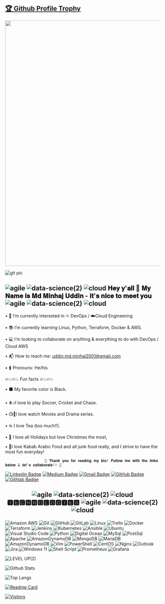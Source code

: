  <p align="center"><a href="https://github.com/Md-M-Uddi/github-profile-trophy"><h2>🏆 Github Profile Trophy</h2></a>
<a href="https://github.com/Md-M-Uddi/github-profile-trophy">
   <p align="center"><img width=800 src="https://github-profile-trophy.vercel.app/?username=ryo-ma&column=8&theme=matrix&no-frame=true"/>
</a>

![git pic](https://user-images.githubusercontent.com/86624642/211986962-93519846-500b-4654-9c40-23d9579ffebc.png)





       
## ![agile](https://user-images.githubusercontent.com/86624642/204691171-2ac8cf85-fec2-43da-a171-e16e3ff99610.png) ![data-science(2)](https://user-images.githubusercontent.com/86624642/204690893-ab0a64ea-d7c6-46c3-8ea2-cb4e0746e6a1.png) ![cloud](https://user-images.githubusercontent.com/86624642/204691021-eb7f8431-e850-4696-a02b-600e7f1f02f9.png) 𝐇𝐞𝐲 𝐲'𝐚𝐥𝐥 👋 𝐌𝐲 𝐍𝐚𝐦𝐞 𝐢𝐬 𝐌𝐝 𝐌𝐢𝐧𝐡𝐚𝐣 𝐔𝐝𝐝𝐢𝐧 - 𝐢𝐭'𝐬 𝐧𝐢𝐜𝐞 𝐭𝐨 𝐦𝐞𝐞𝐭 𝐲𝐨𝐮![agile](https://user-images.githubusercontent.com/86624642/204691171-2ac8cf85-fec2-43da-a171-e16e3ff99610.png) ![data-science(2)](https://user-images.githubusercontent.com/86624642/204690893-ab0a64ea-d7c6-46c3-8ea2-cb4e0746e6a1.png) ![cloud](https://user-images.githubusercontent.com/86624642/204691021-eb7f8431-e850-4696-a02b-600e7f1f02f9.png)





•	👀 I’m currently interested in ♾️ DevOps / ☁️Cloud Engineering

•	📚 I’m currently learning Linux, Python, Terraform, Docker & AWS.

•	💻 I’m looking to collaborate on anything & everything to do with DevOps / Cloud AWS

•	📬 How to reach me: uddin.md.minhaj2001@gmail.com

•	🚺 Pronouns: He/his




🔥💥🔥💥 Fun facts 🔥💥🔥💥

•	⬛ My favorite color is Black.

•	⛹️‍♂️I love to play Soccer, Cricket and Chase.

•	📺🎥I love watch Movies and Drama series.

•	☕ I love Tea (too much!!).

•	🎄 I love all Holidays but love Christmas the most,

•	🍔I love Kabab Arabic Food and all junk food really, and I strive to have the most fun everyday!


                      💖 𝐓𝐡𝐚𝐧𝐤 𝐲𝐨𝐮 𝐟𝐨𝐫 𝐫𝐞𝐚𝐝𝐢𝐧𝐠 𝐦𝐲 𝐛𝐢𝐨! 𝐅𝐨𝐥𝐥𝐨𝐰 𝐦𝐞 𝐰𝐢𝐭𝐡 𝐭𝐡𝐞 𝐥𝐢𝐧𝐤𝐬 𝐛𝐞𝐥𝐨𝐰 & 𝐥𝐞𝐭'𝐬 𝐜𝐨𝐥𝐥𝐚𝐛𝐨𝐫𝐚𝐭𝐞!! 💖



[![Linkedin Badge](https://img.shields.io/badge/Md%20M%20Uddin-blue?style=for-the-badge&logo=Linkedin&logoColor=white&link=https://www.linkedin.com/in/md-m-uddin-devops/)](https://www.linkedin.com/in/md-m-uddin-devops/)
[![Medium Badge](https://img.shields.io/badge/Md%20M%20Uddin-black?style=for-the-badge&logo=medium&logoColor=white&link=https://medium.com/@Md_M_Uddin)]( https://medium.com/@Md_M_Uddin)
[![Gmail Badge](https://img.shields.io/badge/-uddin.md.minhaj2001@gmail.com-c14438?style=for-the-badge&logo=Gmail&logoColor=white&link=mailto:uddin.md.minhaj2001@gmail.com)](mailto:uddin.md.minhaj2001@gmail.com)
[![GitHub Badge](https://img.shields.io/badge/-GitHub/Md%20M%20Uddin-black?style=for-the-badge&logo=github&logoColor=white/Md%20M%20Uddin-12100E?style=flat-square&logo=gitlab&logoColor=white&link=https://-github.com%20Md-M-Uddi)](https://github.com/Md-M-Uddi)
[![Githlab Badge](https://img.shields.io/badge/-Gitlab%20Md%20M%20Uddin-E44C30?style=for-the-badge&logo=gitlab&logoColor=white=gitlab&logoColor=white=gitlab&logoColor=white/Md%20M%20Uddin-12100E?style=flat-square&logo=gitlab&logoColor=white&link=https://gitlab/Md_M_Uddin)](https://gitlab.com/Md_M_Uddin)




## <p align="center"> ![agile](https://user-images.githubusercontent.com/86624642/204691171-2ac8cf85-fec2-43da-a171-e16e3ff99610.png) ![data-science(2)](https://user-images.githubusercontent.com/86624642/204690893-ab0a64ea-d7c6-46c3-8ea2-cb4e0746e6a1.png) ![cloud](https://user-images.githubusercontent.com/86624642/204691021-eb7f8431-e850-4696-a02b-600e7f1f02f9.png)                                                                                                                                                                                   🆃🅴🅲🅷🅽🅾🅻🅾🅶🅸🅴🆂 ![agile](https://user-images.githubusercontent.com/86624642/204691171-2ac8cf85-fec2-43da-a171-e16e3ff99610.png) ![data-science(2)](https://user-images.githubusercontent.com/86624642/204690893-ab0a64ea-d7c6-46c3-8ea2-cb4e0746e6a1.png) ![cloud](https://user-images.githubusercontent.com/86624642/204691021-eb7f8431-e850-4696-a02b-600e7f1f02f9.png)  



![Amazon AWS](https://img.shields.io/badge/Amazon_AWS-FF9900?style=for-the-badge&logo=amazonaws&logoColor=white)
![Git](https://img.shields.io/badge/-Git-black?style=for-the-badge&logo=git)
![GitHub](https://img.shields.io/badge/-GitHub-181717?style=for-the-badge&logo=github)
![GitLab](https://img.shields.io/badge/-GitLab-FCA121?style=for-the-badge&logo=gitlab)
![Linux](https://img.shields.io/badge/Linux-FCC624?style=for-the-badge&logo=linux&logoColor=black)
![Trello](https://img.shields.io/badge/Trello-%23026AA7.svg?style=for-the-badge&logo=Trello&logoColor=white)
![Docker](https://img.shields.io/badge/docker-%230db7ed.svg?style=for-the-badge&logo=docker&logoColor=white)
![Terraform](https://img.shields.io/badge/terraform-%235835CC.svg?style=for-the-badge&logo=terraform&logoColor=white)
![Jenkins](https://img.shields.io/badge/jenkins-%232C5263.svg?style=for-the-badge&logo=jenkins&logoColor=white)
![Kubernetes](https://img.shields.io/badge/kubernetes-%23326ce5.svg?style=for-the-badge&logo=kubernetes&logoColor=white)
![Ansible](https://img.shields.io/badge/ansible-%231A1918.svg?style=for-the-badge&logo=ansible&logoColor=white)
![Ubuntu](https://img.shields.io/badge/Ubuntu-E95420?style=for-the-badge&logo=ubuntu&logoColor=white)
![Visual Studio Code](https://img.shields.io/badge/Visual%20Studio%20Code-0078d7.svg?style=for-the-badge&logo=visual-studio-code&logoColor=white)
![Python](https://img.shields.io/badge/python-3670A0?style=for-the-badge&logo=python&logoColor=ffdd54)
![Digital Ocean](https://img.shields.io/badge/Digital_Ocean-0080FF?style=for-the-badge&logo=DigitalOcean&logoColor=white)
![MySql](https://img.shields.io/badge/MySQL-005C84?style=for-the-badge&logo=mysql&logoColor=white)
![PostSql](https://img.shields.io/badge/PostgreSQL-316192?style=for-the-badge&logo=postgresql&logoColor=white)
![Apache](https://img.shields.io/badge/Apache-D22128?style=for-the-badge&logo=Apache&logoColor=white)
![AmazonDynamoDB](https://img.shields.io/badge/Amazon%20DynamoDB-4053D6?style=for-the-badge&logo=Amazon%20DynamoDB&logoColor=white)
![MongoDB](https://img.shields.io/badge/MongoDB-%234ea94b.svg?style=for-the-badge&logo=mongodb&logoColor=white)
![MariaDB](https://img.shields.io/badge/MariaDB-003545?style=for-the-badge&logo=mariadb&logoColor=white)
![AmazonDynamoDB](https://img.shields.io/badge/Amazon%20DynamoDB-4053D6?style=for-the-badge&logo=Amazon%20DynamoDB&logoColor=white)
![Vim](https://img.shields.io/badge/VIM-%2311AB00.svg?style=for-the-badge&logo=vim&logoColor=white)
![PowerShell](https://img.shields.io/badge/PowerShell-%235391FE.svg?style=for-the-badge&logo=powershell&logoColor=white)
![CentOS](https://img.shields.io/badge/Cent%20OS-002260?style=for-the-badge&logo=centos&logoColor=F0F0F0)
![Nginx](https://img.shields.io/badge/nginx-%23009639.svg?style=for-the-badge&logo=nginx&logoColor=white)
![Outlook](https://img.shields.io/badge/Microsoft_Outlook-0078D4?style=for-the-badge&logo=microsoft-outlook&logoColor=white)
![Jira](https://img.shields.io/badge/jira-%230A0FFF.svg?style=for-the-badge&logo=jira&logoColor=white)
![Windows 11](https://img.shields.io/badge/Windows%2011-%230079d5.svg?style=for-the-badge&logo=Windows%2011&logoColor=white)
![Shell Script](https://img.shields.io/badge/shell_script-%23121011.svg?style=for-the-badge&logo=gnu-bash&logoColor=white)
![Prometheus](https://img.shields.io/badge/Prometheus-E6522C?style=for-the-badge&logo=Prometheus&logoColor=white)
![Grafana](https://img.shields.io/badge/grafana-%23F46800.svg?style=for-the-badge&logo=grafana&logoColor=white)
 
![LEVEL UP(2)](https://user-images.githubusercontent.com/86624642/205420807-1d0fd7f7-d505-4148-9e5a-d496457a1bbb.jpg)



![Github Stats](https://github-readme-stats.vercel.app/api?username=Md-M-Uddi&count_private=true&show_icons=true&include_all_commits=true&theme=highcontrast)

![Top Langs](https://github-readme-stats.vercel.app/api/top-langs/?username=Md-M-Uddi&hide=TeX&layout=compact&theme=highcontrast)

[![Readme Card](https://github-readme-stats.vercel.app/api/pin/?username=anuraghazra&repo=github-readme-stats&TeX&layout=compact&theme=dark)](https://github.com/Md-M-Uddi/github-readme-stats)

[![Visitors](https://api.visitorbadge.io/api/visitors?path=Md-M-Uddi%2FMd-M-Uddi&label=VISITORS&countColor&theme&for-the-badge&logo=highcontrast)](https://visitorbadge.io/status?path=Md-M-Uddi%2Md-M-Uddi)



